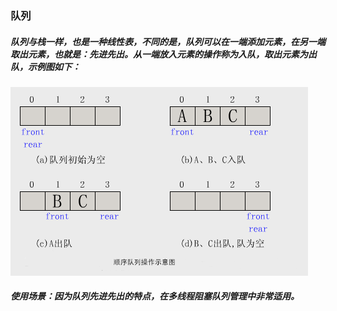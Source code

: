 
### 队列

##### 队列与栈一样，也是一种线性表，不同的是，队列可以在一端添加元素，在另一端取出元素，也就是：先进先出。从一端放入元素的操作称为入队，取出元素为出队，示例图如下：

![queue](./queue.png "队列")

##### 使用场景：因为队列先进先出的特点，在多线程阻塞队列管理中非常适用。